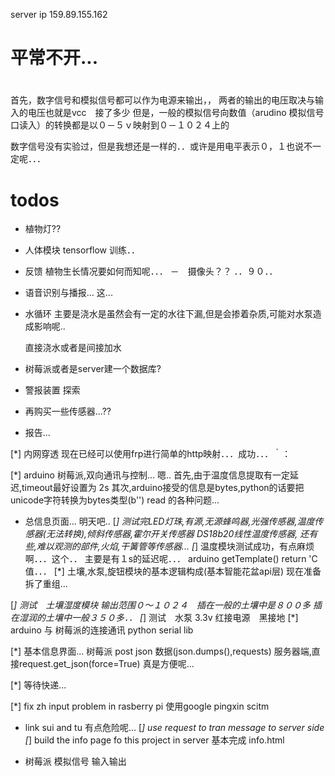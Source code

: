 server ip 159.89.155.162 
# 平常不开...

# 
首先，数字信号和模拟信号都可以作为电源来输出，，
两者的输出的电压取决与输入的电压也就是vcc　接了多少
但是，一般的模拟信号向数值（arudino 模拟信号口读入）的转换都是以０－５ｖ映射到０－１０２４上的

数字信号没有实验过，但是我想还是一样的．．或许是用电平表示０，１也说不一定呢．．．




# todos
-  植物灯??
- 人体模块
    tensorflow 训练．．
- 反馈
    植物生长情况要如何而知呢．．．
－　摄像头？？
    ．．９０．．

- 语音识别与播报...
    这...
- 水循环
    主要是浇水是虽然会有一定的水往下漏,但是会掺着杂质,可能对水泵造成影响呢..
    
    直接浇水或者是间接加水

- 树莓派或者是server建一个数据库?

- 警报装置 探索

- 再购买一些传感器...??

- 报告...

[*] 内网穿透
    现在已经可以使用frp进行简单的http映射．．．成功．．．｀：

[*] arduino 树莓派,双向通讯与控制...
    嗯..
    首先,由于温度信息提取有一定延迟,timeout最好设置为 2s
    其次,arduino接受的信息是bytes,python的话要把unicode字符转换为bytes类型(b'')
    read 的各种问题...

- 总信息页面...
    明天吧.. 
[*] 测试完LED灯珠,有源,无源蜂鸣器,光强传感器,温度传感器(无法转换),倾斜传感器,霍尔开关传感器
    DS18b20线性温度传感器,
    还有些,难以观测的部件,火焰,干簧管等传感器...
[*] 温度模块测试成功，有点麻烦啊．．．这个．．
    主要是有１s的延迟呢．．．
    arduino getTemplate() return 'C 值．．．
[*]  土壤,水泵,旋钮模块的基本逻辑构成(基本智能花盆api层)
    现在准备拆了重组...

[*] 测试　土壤湿度模块
    输出范围０～１０２４　插在一般的土壤中是８００多
    插在湿润的土壤中一般３５０多．．
[*] 测试　水泵
    3.3v 红接电源　黑接地
[*] arduino 与 树莓派的连接通讯
    python serial lib

[*] 基本信息界面...
    树莓派 post json 数据(json.dumps(),requests)
    服务器端,直接request.get_json(force=True)
    真是方便呢...
    


[*] 等待快递...

[*] fix zh input problem in rasberry pi
    使用google pingxin scitm
- link sui and tu
    有点危险呢...
[*] use request to tran message to server side
[*] build the info page fo this project in server
    基本完成 info.html

- 树莓派 模拟信号 输入输出
